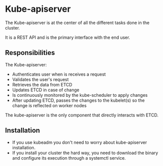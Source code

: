 # Kube-apiserver

The Kube-apiserver is at the center of all the different tasks done in the cluster.

It is a REST API and is the primary interface with the end user.

## Responsibilities

The Kube-apiserver:

- Authenticates user when is receives a request
- Validates the user's request
- Retrieves the data from ETCD
- Updates ETCD in case of change
- Is continuously monitored by the kube-scheduler to apply changes
- After updating ETCD, passes the changes to the kubelet(s) so the change is reflected on worker nodes

The kube-apiserver is the only component that directly interacts with ETCD.

## Installation

- If you use kubeadm you don't need to worry about kube-apiserver installation.
- If you install your cluster the hard way, you need to download the binary and configure its execution through a systemctl service.
